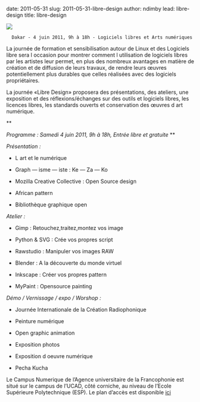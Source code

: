 date: 2011-05-31
slug: 2011-05-31-libre-design
author: ndimby
lead: libre-design
title: libre-design


[![](/media/04juin11/libredesign.png)](/media/04juin11/libredesign.pdf)

    
      Dakar - 4 juin 2011, 9h à 18h - Logiciels libres et Arts numériques

La journée de formation et sensibilisation autour de Linux et des Logiciels libre
sera l occasion pour montrer comment l utilisation de logiciels libres par les artistes leur permet, en plus des nombreux avantages en matière de création et de diffusion de leurs travaux, de rendre leurs œuvres potentiellement plus durables que celles réalisées avec des logiciels propriétaires.

La journée «Libre Design» proposera des présentations, des ateliers, une exposition et des réflexions/échanges sur des outils et logiciels libres, les licences libres, les standards ouverts et conservation des œuvres d art numérique.

**

*Programme : Samedi 4 juin 2011, 9h à 18h, Entrée libre et gratuite*
**

_Présentation :_

* L art et le numérique

* Graph — isme — iste : Ke — Za — Ko

* Mozilla Creative Collective : Open Source design

* African pattern

* Bibliothèque graphique open 

_Atelier :_

* Gimp : Retouchez,traitez,montez vos image

* Python &amp; SVG : Crée vos propres script

* Rawstudio : Manipuler vos images RAW

* Blender : A la découverte du monde virtuel

* Inkscape : Créer vos propres pattern

* MyPaint : Opensource painting

_Démo / Vernissage / expo / Worshop :_

* Journée Internationale de la Création Radiophonique

* Peinture numérique 

* Open graphic animation 

* Exposition photos

* Exposition d oeuvre numérique

* Pecha Kucha

Le Campus Numerique de l’Agence universitaire de la Francophonie est situé sur le campus de l’UCAD, côté corniche, au niveau de l’Ecole Supérieure Polytechnique (ESP). Le plan d’accès est disponible [ici](http://maps.google.com/maps/ms?ie=UTF8&amp;hl=fr&amp;t=h&amp;msa=0&amp;msid=107868570247087054742.00043d11dc8b1bc28cc58&amp;ll=14.679057,-17.468187&amp;spn=0.0074,0.009388&amp;z=17) 

    